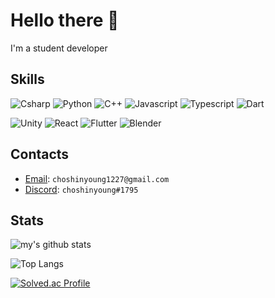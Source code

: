 # Hello there 👋

I'm a student developer


## Skills
![Csharp](https://img.shields.io/badge/-Csharp-8b61c9?style=for-the-badge&logo=c-sharp&logoColor=fff)
![Python](https://img.shields.io/badge/-Python-306998?style=for-the-badge&logo=python&logoColor=fff)
![C++](https://img.shields.io/badge/-C++-4e8bcf?style=for-the-badge&logo=c&logoColor=fff)
![Javascript](https://img.shields.io/badge/-JavaScript-cfba30?style=for-the-badge&logo=Javascript&logoColor=fff)
![Typescript](https://img.shields.io/badge/-TypeScript-3178c6?style=for-the-badge&logo=typescript&logoColor=fff)
![Dart](https://img.shields.io/badge/-Dart-0175c2?style=for-the-badge&logo=dart&logoColor=fff)
   
![Unity](https://img.shields.io/badge/-Unity-000000?style=for-the-badge&logo=unity&logoColor=fff)
![React](https://img.shields.io/badge/-React-13b9fd?style=for-the-badge&logo=react&logoColor=fff)
![Flutter](https://img.shields.io/badge/-Flutter-0175c2?style=for-the-badge&logo=flutter&logoColor=fff)
![Blender](https://img.shields.io/badge/-Blender-EA7600?style=for-the-badge&logo=blender&logoColor=fff)


## Contacts
- [Email](mailto:choshinyoung1227@gmail.com): `choshinyoung1227@gmail.com`
- [Discord](discord://-/users/396163884005851137): `choshinyoung#1795`


## Stats

![my's github stats](https://github-readme-stats.vercel.app/api?username=choshinyoung&theme=dark)

![Top Langs](https://github-readme-stats.vercel.app/api/top-langs/?username=choshinyoung&layout=compact&theme=dark)

[![Solved.ac Profile](http://mazassumnida.wtf/api/v2/generate_badge?boj=choshinyoung)](https://solved.ac/choshinyoung/)
